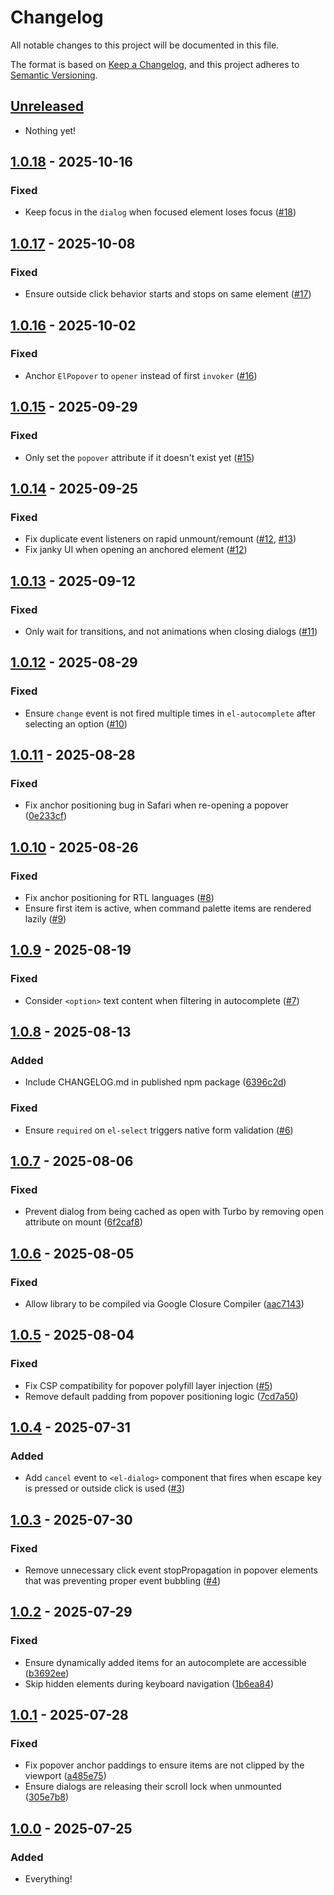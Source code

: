 # Changelog

All notable changes to this project will be documented in this file.

The format is based on [Keep a Changelog](https://keepachangelog.com/en/1.0.0/),
and this project adheres to [Semantic Versioning](https://semver.org/spec/v2.0.0.html).

## [Unreleased]

- Nothing yet!

## [1.0.18] - 2025-10-16

### Fixed

- Keep focus in the `dialog` when focused element loses focus ([#18](https://github.com/tailwindlabs/elements/pull/18))

## [1.0.17] - 2025-10-08

### Fixed

- Ensure outside click behavior starts and stops on same element ([#17](https://github.com/tailwindlabs/elements/pull/17))

## [1.0.16] - 2025-10-02

### Fixed

- Anchor `ElPopover` to `opener` instead of first `invoker` ([#16](https://github.com/tailwindlabs/elements/pull/16))

## [1.0.15] - 2025-09-29

### Fixed

- Only set the `popover` attribute if it doesn't exist yet ([#15](https://github.com/tailwindlabs/elements/pull/15))

## [1.0.14] - 2025-09-25

### Fixed

- Fix duplicate event listeners on rapid unmount/remount ([#12](https://github.com/tailwindlabs/elements/pull/12), [#13](https://github.com/tailwindlabs/elements/pull/13))
- Fix janky UI when opening an anchored element ([#12](https://github.com/tailwindlabs/elements/pull/14))

## [1.0.13] - 2025-09-12

### Fixed

- Only wait for transitions, and not animations when closing dialogs ([#11](https://github.com/tailwindlabs/elements/pull/11))

## [1.0.12] - 2025-08-29

### Fixed

- Ensure `change` event is not fired multiple times in `el-autocomplete` after selecting an option ([#10](https://github.com/tailwindlabs/elements/pull/10))

## [1.0.11] - 2025-08-28

### Fixed

- Fix anchor positioning bug in Safari when re-opening a popover ([0e233cf](https://github.com/tailwindlabs/elements/commit/0e233cf0a174f08fd754d73a9bd9cb4715c90ac0))

## [1.0.10] - 2025-08-26

### Fixed

- Fix anchor positioning for RTL languages ([#8](https://github.com/tailwindlabs/elements/pull/8))
- Ensure first item is active, when command palette items are rendered lazily ([#9](https://github.com/tailwindlabs/elements/pull/9))

## [1.0.9] - 2025-08-19

### Fixed

- Consider `<option>` text content when filtering in autocomplete ([#7](https://github.com/tailwindlabs/elements/pull/7))

## [1.0.8] - 2025-08-13

### Added

- Include CHANGELOG.md in published npm package ([6396c2d](https://github.com/tailwindlabs/elements/commit/6396c2d))

### Fixed

- Ensure `required` on `el-select` triggers native form validation ([#6](https://github.com/tailwindlabs/elements/pull/6))

## [1.0.7] - 2025-08-06

### Fixed

- Prevent dialog from being cached as open with Turbo by removing open attribute on mount ([6f2caf8](https://github.com/tailwindlabs/elements/commit/6f2caf8))

## [1.0.6] - 2025-08-05

### Fixed

- Allow library to be compiled via Google Closure Compiler ([aac7143](https://github.com/tailwindlabs/elements/commit/aac714383f983b66ea37198c7a35d1d1b3270075))

## [1.0.5] - 2025-08-04

### Fixed

- Fix CSP compatibility for popover polyfill layer injection ([#5](https://github.com/tailwindlabs/elements/pull/5))
- Remove default padding from popover positioning logic ([7cd7a50](https://github.com/tailwindlabs/elements/commit/7cd7a50))

## [1.0.4] - 2025-07-31

### Added

- Add `cancel` event to `<el-dialog>` component that fires when escape key is pressed or outside click is used ([#3](https://github.com/tailwindlabs/elements/pull/3))

## [1.0.3] - 2025-07-30

### Fixed

- Remove unnecessary click event stopPropagation in popover elements that was preventing proper event bubbling ([#4](https://github.com/tailwindlabs/elements/pull/4))

## [1.0.2] - 2025-07-29

### Fixed

- Ensure dynamically added items for an autocomplete are accessible ([b3692ee](https://github.com/tailwindlabs/elements/commit/b3692ee378480ced23d900f6afbab403ab2a5e98))
- Skip hidden elements during keyboard navigation ([1b6ea84](https://github.com/tailwindlabs/elements/commit/1b6ea841434240a67bf4f4684858bc180a8446d1))

## [1.0.1] - 2025-07-28

### Fixed

- Fix popover anchor paddings to ensure items are not clipped by the viewport ([a485e75](https://github.com/tailwindlabs/elements/commit/a485e7589ec47c12d7b84c7195118812504fbc0d))
- Ensure dialogs are releasing their scroll lock when unmounted ([305e7b8](https://github.com/tailwindlabs/elements/commit/305e7b8ea93960449b6b604ec6a69b35c14a491d))

## [1.0.0] - 2025-07-25

### Added

- Everything!

[unreleased]: https://github.com/tailwindlabs/elements/compare/v1.0.18...HEAD
[1.0.18]: https://github.com/tailwindlabs/elements/compare/v1.0.17...v1.0.18
[1.0.17]: https://github.com/tailwindlabs/elements/compare/v1.0.16...v1.0.17
[1.0.16]: https://github.com/tailwindlabs/elements/compare/v1.0.15...v1.0.16
[1.0.15]: https://github.com/tailwindlabs/elements/compare/v1.0.14...v1.0.15
[1.0.14]: https://github.com/tailwindlabs/elements/compare/v1.0.13...v1.0.14
[1.0.13]: https://github.com/tailwindlabs/elements/compare/v1.0.12...v1.0.13
[1.0.12]: https://github.com/tailwindlabs/elements/compare/v1.0.11...v1.0.12
[1.0.11]: https://github.com/tailwindlabs/elements/compare/v1.0.10...v1.0.11
[1.0.10]: https://github.com/tailwindlabs/elements/compare/v1.0.9...v1.0.10
[1.0.9]: https://github.com/tailwindlabs/elements/compare/v1.0.8...v1.0.9
[1.0.8]: https://github.com/tailwindlabs/elements/compare/v1.0.7...v1.0.8
[1.0.7]: https://github.com/tailwindlabs/elements/compare/v1.0.6...v1.0.7
[1.0.6]: https://github.com/tailwindlabs/elements/compare/v1.0.5...v1.0.6
[1.0.5]: https://github.com/tailwindlabs/elements/compare/v1.0.4...v1.0.5
[1.0.4]: https://github.com/tailwindlabs/elements/compare/v1.0.3...v1.0.4
[1.0.3]: https://github.com/tailwindlabs/elements/compare/v1.0.2...v1.0.3
[1.0.2]: https://github.com/tailwindlabs/elements/compare/v1.0.1...v1.0.2
[1.0.1]: https://github.com/tailwindlabs/elements/compare/v1.0.0...v1.0.1
[1.0.0]: https://github.com/tailwindlabs/elements/releases/tag/v1.0.0

